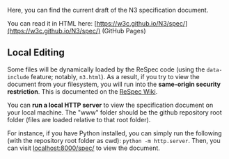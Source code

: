 Here, you can find the current draft of the N3 specification document.

You can read it in HTML here: [https://w3c.github.io/N3/spec/](https://w3c.github.io/N3/spec/) (GitHub Pages)

## Local Editing

Some files will be dynamically loaded by the ReSpec code (using the `data-include` feature; notably, `n3.html`). As a result, 
if you try to view the document from your filesystem, you will run into the **same-origin security restriction**. 
This is documented on the [ReSpec Wiki](https://github.com/w3c/respec/wiki/ReSpec-Editor's-Guide#inclusions--transformations).

You can **run a local HTTP server** to view the specification document on your local machine. The "www" folder should be the github repository root folder (files
are loaded relative to that root folder).

For instance, if you have Python installed, you can simply run the following (with the repository root folder as cwd): `python -m http.server`. Then, you can visit [localhost:8000/spec/](http://localhost:8000/spec/) to view the document.
